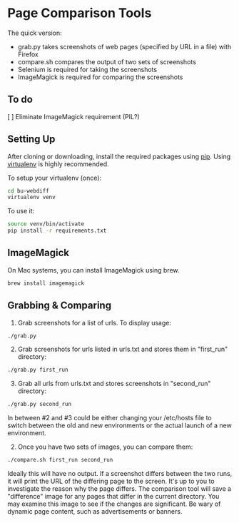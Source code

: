 # Page Comparison Tools

The quick version:

* grab.py takes screenshots of web pages  (specified by URL in a file) with Firefox
* compare.sh compares the output of two sets of screenshots
* Selenium is required for taking the screenshots
* ImageMagick is required for comparing the screenshots

## To do

[ ] Eliminate ImageMagick requirement (PIL?)

## Setting Up

After cloning or downloading, install the required packages using [pip](https://pypi.python.org/pypi/pip). Using [virtualenv](https://pypi.python.org/pypi/virtualenv) is highly recommended.

To setup your virtualenv (once):
```bash
cd bu-webdiff
virtualenv venv
```

To use it:
```bash
source venv/bin/activate
pip install -r requirements.txt
```

## ImageMagick

On Mac systems, you can install ImageMagick using brew.
```bash
brew install imagemagick
```
	
## Grabbing & Comparing

1. Grab screenshots for a list of urls. To display usage:
```bash
./grab.py
```
	
2. Grab screenshots for urls listed in urls.txt and stores them in "first_run" directory:

```bash
./grab.py first_run
```

3. Grab all urls from urls.txt and stores screenshots in "second_run" directory:

```bash
./grab.py second_run
```

In between #2 and #3 could be either changing your /etc/hosts file to switch between the old and new environments or the actual launch of a new environment.

2. Once you have two sets of images, you can compare them:

```bash
./compare.sh first_run second_run
```

Ideally this will have no output. If a screenshot differs between the two runs, it will print the URL of the differing page to the screen. It's up to you to investigate the reason why the page differs. The comparison tool will save a "difference" image for any pages that differ in the current directory. You may examine this image to see if the changes are significant. Be wary of dynamic page content, such as advertisements or banners.
